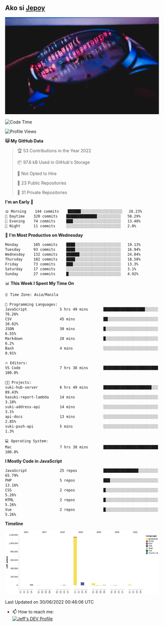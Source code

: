 ## Ako si [Jepoy](https://github.com/je-poy)
![je-poy-cover-img](imgs/cover.jpeg)

<!--START_SECTION:waka-->
![Code Time](http://img.shields.io/badge/Code%20Time-0%20secs-blue)

![Profile Views](http://img.shields.io/badge/Profile%20Views-0-blue)

**🐱 My GitHub Data** 

> 🏆 53 Contributions in the Year 2022
 > 
> 📦 97.6 kB Used in GitHub's Storage 
 > 
> 🚫 Not Opted to Hire
 > 
> 📜 23 Public Repositories 
 > 
> 🔑 31 Private Repositories  
 > 
**I'm an Early 🐤** 

```text
🌞 Morning    144 commits    ██████░░░░░░░░░░░░░░░░░░░   26.23% 
🌆 Daytime    320 commits    ██████████████░░░░░░░░░░░   58.29% 
🌃 Evening    74 commits     ███░░░░░░░░░░░░░░░░░░░░░░   13.48% 
🌙 Night      11 commits     ░░░░░░░░░░░░░░░░░░░░░░░░░   2.0%

```
📅 **I'm Most Productive on Wednesday** 

```text
Monday       105 commits    ████░░░░░░░░░░░░░░░░░░░░░   19.13% 
Tuesday      93 commits     ████░░░░░░░░░░░░░░░░░░░░░   16.94% 
Wednesday    132 commits    ██████░░░░░░░░░░░░░░░░░░░   24.04% 
Thursday     102 commits    ████░░░░░░░░░░░░░░░░░░░░░   18.58% 
Friday       73 commits     ███░░░░░░░░░░░░░░░░░░░░░░   13.3% 
Saturday     17 commits     ░░░░░░░░░░░░░░░░░░░░░░░░░   3.1% 
Sunday       27 commits     █░░░░░░░░░░░░░░░░░░░░░░░░   4.92%

```


📊 **This Week I Spent My Time On** 

```text
⌚︎ Time Zone: Asia/Manila

💬 Programming Languages: 
JavaScript               5 hrs 49 mins       ███████████████████░░░░░░   76.26% 
CSV                      45 mins             ██░░░░░░░░░░░░░░░░░░░░░░░   10.02% 
JSON                     30 mins             █░░░░░░░░░░░░░░░░░░░░░░░░   6.55% 
Markdown                 28 mins             █░░░░░░░░░░░░░░░░░░░░░░░░   6.2% 
Bash                     4 mins              ░░░░░░░░░░░░░░░░░░░░░░░░░   0.91%

🔥 Editors: 
VS Code                  7 hrs 38 mins       █████████████████████████   100.0%

🐱‍💻 Projects: 
suki-hub-server          6 hrs 49 mins       ██████████████████████░░░   89.43% 
kasuki-report-lambda     14 mins             ░░░░░░░░░░░░░░░░░░░░░░░░░   3.18% 
suki-address-api         14 mins             ░░░░░░░░░░░░░░░░░░░░░░░░░   3.1% 
api-docs                 13 mins             ░░░░░░░░░░░░░░░░░░░░░░░░░   2.85% 
suki-push-api            5 mins              ░░░░░░░░░░░░░░░░░░░░░░░░░   1.3%

💻 Operating System: 
Mac                      7 hrs 38 mins       █████████████████████████   100.0%

```

**I Mostly Code in JavaScript** 

```text
JavaScript               25 repos            ████████████████░░░░░░░░░   65.79% 
PHP                      5 repos             ███░░░░░░░░░░░░░░░░░░░░░░   13.16% 
CSS                      2 repos             █░░░░░░░░░░░░░░░░░░░░░░░░   5.26% 
HTML                     2 repos             █░░░░░░░░░░░░░░░░░░░░░░░░   5.26% 
Vue                      2 repos             █░░░░░░░░░░░░░░░░░░░░░░░░   5.26%

```


**Timeline**

![Chart not found](https://raw.githubusercontent.com/je-poy/je-poy/main/charts/bar_graph.png) 


 Last Updated on 30/06/2022 00:48:06 UTC
<!--END_SECTION:waka-->

- 📫 How to reach me: <br />
[<img src="https://d2fltix0v2e0sb.cloudfront.net/dev-badge.svg" width="50" alt="Jeff's DEV Profile" />](https://dev.to/jepoy)
<!--
**je-poy/je-poy** is a ✨ _special_ ✨ repository because its `README.md` (this file) appears on your GitHub profile.

Here are some ideas to get you started:

- 🔭 I’m currently working on ...
- 🌱 I’m currently learning ...
- 👯 I’m looking to collaborate on ...
- 🤔 I’m looking for help with ...
- 💬 Ask me about ...

- 😄 Pronouns: ...
- ⚡ Fun fact: ...
-->
